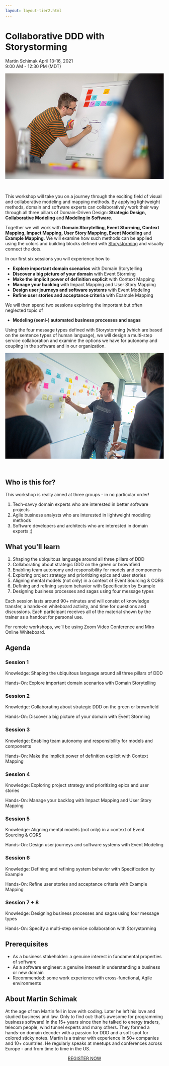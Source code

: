 ```yaml
---
layout: layout-tier2.html
---
```

<div class="container section workshop-single-page">
    <div class="row">
      <div class="col-xs-12 col-sm-2">
            <div class="speaker-container">
                <div class="speaker-img martin-schimak keep-color"></div>
                </div>
            </div>
            <div class="col-xs-12 col-sm-8 content">
                <h1>Collaborative DDD with Storystorming</h1>
                <p><span class="speaker-name">Martin Schimak</span>
                <span class="duration">April 13-16, 2021<br>9:00 AM - 12:30 PM (MDT)</span></p>
                <img src="../img/workshop/Workshop-Martin-Schimak-1.jpg" class="speaker--workshop-content-img" alt="" style="margin-bottom: 30px;"/>
                <p>This workshop will take you on a journey through the exciting field of visual and collaborative modeling and mapping methods. By applying lightweight methods, domain and software experts can collaboratively work their way through all three pillars of Domain-Driven Design: <strong>Strategic Design, Collaborative Modeling</strong> and <strong>Modeling in Software</strong>.</p>
                <p>Together we will work with <strong>Domain Storytelling, Event Storming, Context Mapping, Impact Mapping, User Story Mapping, Event Modeling</strong> and <strong>Example Mapping</strong>. We will examine how such methods can be applied using the colors and building blocks defined with <a href="https://storystorming.com">Storystorming</a> and visually connect the dots.</p>
                <p>In our first six sessions you will experience how to</p>
                <ul>
                    <li><strong>Explore important domain scenarios</strong> with Domain Storytelling</li>
                    <li><strong>Discover a big picture of your domain</strong> with Event Storming</li>
                    <li><strong>Make the implicit power of definition explicit</strong> with Context Mapping</li>
                    <li><strong>Manage your backlog</strong> with Impact Mapping and User Story Mapping</li>
                    <li><strong>Design user journeys and software systems</strong> with Event Modeling</li>
                    <li><strong>Refine user stories and acceptance criteria</strong> with Example Mapping</li>
                </ul>
                <p>We will then spend two sessions exploring the important but often neglected topic of</p>
                <ul>
                    <li><strong>Modeling (semi-) automated business processes and sagas</strong></li>
                </ul>
                <p>Using the four message types defined with Storystorming (which are based on the sentence types of human language), we will design a multi-step service collaboration and examine the options we have for autonomy and coupling in the software and in our organization.</p>
                <img src="../img/workshop/Workshop-Martin-Schimak-2.jpg" class="speaker--workshop-content-img" alt="" style="margin-bottom: 30px;"/>
                <h2>Who is this for?</h2>
                <p>This workshop is really aimed at three groups - in no particular order!</p>
                <ol>
                    <li>Tech-savvy domain experts who are interested in better software projects</li>
                    <li>Agile business analysts who are interested in lightweight modeling methods</li>
                    <li>Software developers and architects who are interested in domain experts ;)</li>
                </ol>
                <h2>What you'll learn</h2>
                <ol>
                    <li>Shaping the ubiquitous language around all three pillars of DDD</li>
                    <li>Collaborating about strategic DDD on the green or brownfield</li>
                    <li>Enabling team autonomy and responsibility for models and components</li>
                    <li>Exploring project strategy and prioritizing epics and user stories</li>
                    <li>Aligning mental models (not only) in a context of Event Sourcing & CQRS</li>
                    <li>Defining and refining system behavior with Specification by Example</li>
                    <li>Designing business processes and sagas using four message types</li>
                </ol>
                <p>Each session lasts around 90+ minutes and will consist of knowledge transfer, a hands-on whiteboard activity, and time for questions and discussions. Each participant receives all of the material shown by the trainer as a handout for personal use.</p>
                <p>For remote workshops, we’ll be using Zoom Video Conference and Miro Online Whiteboard.</p>
                <h2>Agenda</h2>
                <h3>Session 1</h3>
                    <p>Knowledge: Shaping the ubiquitous language around all three pillars of DDD</p>
                    <p>Hands-On: Explore important domain scenarios with Domain Storytelling</p>
                <h3>Session 2</h3>
                    <p>Knowledge: Collaborating about strategic DDD on the green or brownfield</p>
                    <p>Hands-On: Discover a big picture of your domain with Event Storming</p>
                <h3>Session 3</h3>
                    <p>Knowledge: Enabling team autonomy and responsibility for models and components</p>
                    <p>Hands-On: Make the implicit power of definition explicit with Context Mapping</p>
                <h3>Session 4</h3>
                    <p>Knowledge: Exploring project strategy and prioritizing epics and user stories</p>
                    <p>Hands-On: Manage your backlog with Impact Mapping and User Story Mapping</p>
                <h3>Session 5</h3>
                    <p>Knowledge: Aligning mental models (not only) in a context of Event Sourcing & CQRS</p>
                    <p>Hands-On: Design user journeys and software systems with Event Modeling</p>
                <h3>Session 6</h3>
                    <p>Knowledge: Defining and refining system behavior with Specification by Example</p>
                    <p>Hands-On: Refine user stories and acceptance criteria with Example Mapping</p>
                <h3>Session 7 + 8</h3>
                    <p>Knowledge: Designing business processes and sagas using four message types</p>
                    <p>Hands-On: Specify a multi-step service collaboration with Storystorming</p>
                <h2>Prerequisites</h2>
                <ul>
                    <li>As a business stakeholder: a genuine interest in fundamental properties of software</li>
                    <li>As a software engineer: a genuine interest in understanding a business or new domain</li>
                    <li>Recommended: some work experience with cross-functional, Agile environments</li>
                </ul>
                <h2 class="text-center">About Martin Schimak</h2>
                <div class="speaker-img-in-content martin-schimak keep-color"></div>
                <p>At the age of ten Martin fell in love with coding. Later he left his love and studied business and law. Only to find out: that’s awesome for programming business software! In the 15+ years since then he talked to energy traders, telecom people, wind tunnel experts and many others. They formed a hands-on domain decoder with a passion for DDD and a soft spot for colored sticky notes. Martin is a trainer with experience in 50+ companies and 10+ countries. He regularly speaks at meetups and conferences across Europe - and from time to time in the US.</p>
                <div class="col-xs-12" align="center">
                    <a class="btn" href="https://ti.to/EDDD/explore-ddd-2021-spring-workshops">REGISTER NOW</a>
                </div>
            </div>
        </div>
    </div>
</div>